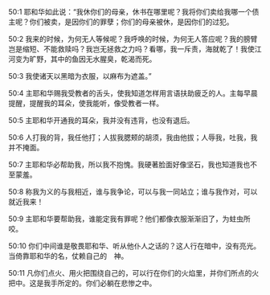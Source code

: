 <a id="1"></a>50:1  耶和华如此说：“我休你们的母亲，休书在哪里呢？我将你们卖给我哪一个债主呢？你们被卖，是因你们的罪孽；你们的母亲被休，是因你们的过犯。  

<a id="2"></a>50:2  我来的时候，为何无人等候呢？我呼唤的时候，为何无人答应呢？我的膀臂岂是缩短、不能救赎吗？我岂无拯救之力吗？看哪，我一斥责，海就乾了！我使江河变为旷野，其中的鱼因无水腥臭，乾渴而死。  

<a id="3"></a>50:3  我使诸天以黑暗为衣服，以麻布为遮盖。”  

<a id="4"></a>50:4  主耶和华赐我受教者的舌头，使我知道怎样用言语扶助疲乏的人。主每早晨提醒，提醒我的耳朵，使我能听，像受教者一样。  

<a id="5"></a>50:5  主耶和华开通我的耳朵，我并没有违背，也没有退后。  

<a id="6"></a>50:6  人打我的背，我任他打；人拔我腮颊的胡须，我由他拔；人辱我，吐我，我并不掩面。  

<a id="7"></a>50:7  主耶和华必帮助我，所以我不抱愧。我硬著脸面好像坚石，我也知道我也不至蒙羞。  

<a id="8"></a>50:8  称我为义的与我相近，谁与我争论，可以与我一同站立；谁与我作对，可以就近我来！  

<a id="9"></a>50:9  主耶和华要帮助我，谁能定我有罪呢？他们都像衣服渐渐旧了，为蛀虫所咬。  

<a id="10"></a>50:10  你们中间谁是敬畏耶和华、听从他仆人之话的？这人行在暗中，没有亮光。当倚靠耶和华的名，仗赖自己的　神。  

<a id="11"></a>50:11  凡你们点火、用火把围绕自己的，可以行在你们的火焰里，并你们所点的火把中。这是我手所定的。你们必躺在悲惨之中。  
